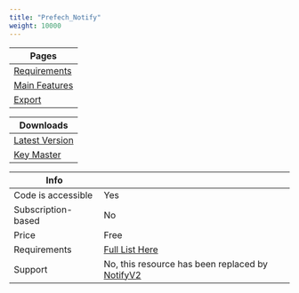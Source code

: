 ```yaml
---
title: "Prefech_Notify"
weight: 10000
---
```


Pages |
--- |
[Requirements](./requirments) |
[Main Features](./features) |
[Export](./export) |

Downloads |
--- |
[Latest Version](github.com/prefech/prefech_Notify/releases/latest) |
[Key Master](https://keymaster.fivem.net/asset-grants) |

Info | |
-- | -- |
Code is accessible | Yes |
Subscription-based | No |
Price | Free |
Requirements | [Full List Here](./requirments.md) |
Support | No, this resource has been replaced by [NotifyV2](../NotifyV2/)